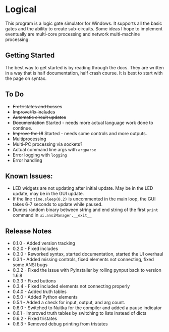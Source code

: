 # Logical

This program is a logic gate simulator for Windows. It supports all the basic gates and the ability to create sub-circuits. Some ideas I hope to implement eventually are multi-core processing and network multi-machine processing.

## Getting Started
The best way to get started is by reading through the docs. They are written in a way that is half documentation, half crash course. It is best to start with the page on syntax.

## To Do
* ~~Fix tristates and busses~~
* ~~Improve/fix includes~~
* ~~Automatic circuit updates~~
* ~~Documentation~~ Started - needs more actual language work done to continue.
* ~~Improve the UI~~ Started - needs some controls and more outputs.
* Multiprocessing
* Multi-PC processing via sockets?
* Actual command line args with `argparse`
* Error logging with `logging`
* Error handling

## Known Issues:
* LED widgets are not updating after initial update. May be in the LED update, may be in the GUI update.
* If the line `time.sleep(0.2)` is uncommented in the main loop, the GUI takes 6-7 seconds to update while paused.
* Dumps random binary between string and end string of the first `print` command in `ui.ansiManager.__exit__`

## Release Notes
* 0.1.0 - Added version tracking
* 0.2.0 - Fixed includes
* 0.3.0 - Reworked syntax, started documentation, started the UI overhaul
* 0.3.1 - Added missing controls, fixed elements not connecting, fixed some ANSI bugs
* 0.3.2 - Fixed the issue with PyInstaller by rolling pynput back to version 1.6.8
* 0.3.3 - Fixed buttons
* 0.3.4 - Fixed included elements not connecting properly
* 0.4.0 - Added truth tables
* 0.5.0 - Added Python elements
* 0.5.1 - Added a check for input, output, and arg count.
* 0.6.0 - Switched to Nuitka for the compiler and added a pause indicator
* 0.6.1 - Improved truth tables by switching to lists instead of dicts
* 0.6.2 - Fixed tristates
* 0.6.3 - Removed debug printing from tristates